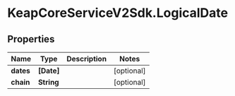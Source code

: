 # KeapCoreServiceV2Sdk.LogicalDate

## Properties

Name | Type | Description | Notes
------------ | ------------- | ------------- | -------------
**dates** | **[Date]** |  | [optional] 
**chain** | **String** |  | [optional] 


